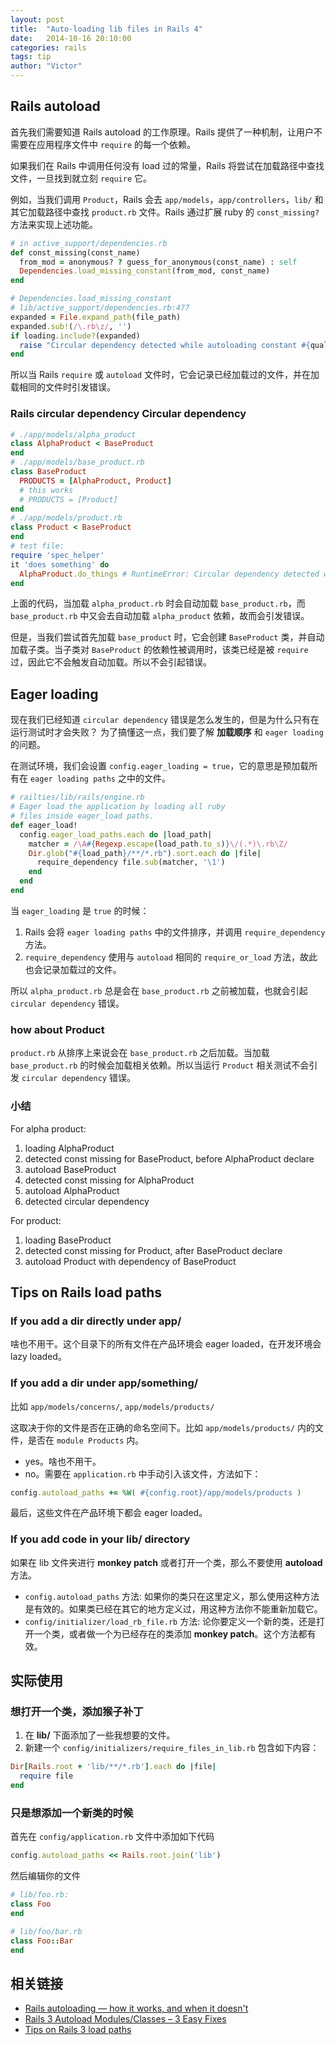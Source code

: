 ```yaml
---
layout: post
title:  "Auto-loading lib files in Rails 4"
date:   2014-10-16 20:10:00
categories: rails
tags: tip
author: "Victor"
---
```


## Rails autoload

首先我们需要知道 Rails autoload 的工作原理。Rails 提供了一种机制，让用户不需要在应用程序文件中 `require` 的每一个依赖。

如果我们在 Rails 中调用任何没有 load 过的常量，Rails 将尝试在加载路径中查找文件，一旦找到就立刻 `require` 它。

例如，当我们调用 `Product`，Rails 会去 `app/models`，`app/controllers`，`lib/` 和其它加载路径中查找 `product.rb` 文件。Rails 通过扩展 ruby 的 `const_missing?` 方法来实现上述功能。

```ruby
# in active_support/dependencies.rb
def const_missing(const_name)
  from_mod = anonymous? ? guess_for_anonymous(const_name) : self
  Dependencies.load_missing_constant(from_mod, const_name)
end

# Dependencies.load_missing_constant
# lib/active_support/dependencies.rb:477
expanded = File.expand_path(file_path)
expanded.sub!(/\.rb\z/, '')
if loading.include?(expanded)
  raise "Circular dependency detected while autoloading constant #{qualified_name}"
end
```

所以当 Rails `require` 或 `autoload` 文件时，它会记录已经加载过的文件，并在加载相同的文件时引发错误。

### Rails circular dependency Circular dependency

```ruby
# ./app/models/alpha_product
class AlphaProduct < BaseProduct
end
# ./app/models/base_product.rb
class BaseProduct
  PRODUCTS = [AlphaProduct, Product]
  # this works
  # PRODUCTS = [Product]
end
# ./app/models/product.rb
class Product < BaseProduct
end
# test file:
require 'spec_helper'
it 'does something' do
  AlphaProduct.do_things # RuntimeError: Circular dependency detected while autoloading constant AlphaProduct
end
```

上面的代码，当加载 `alpha_product.rb` 时会自动加载 `base_product.rb`，而 `base_product.rb` 中又会去自动加载 `alpha_product` 依赖，故而会引发错误。

但是，当我们尝试首先加载 `base_product` 时，它会创建 `BaseProduct` 类，并自动加载子类。当子类对 `BaseProduct` 的依赖性被调用时，该类已经是被 `require` 过，因此它不会触发自动加载。所以不会引起错误。

## Eager loading

现在我们已经知道 `circular dependency` 错误是怎么发生的，但是为什么只有在运行测试时才会失败？
为了搞懂这一点，我们要了解 **加载顺序** 和 `eager loading` 的问题。

在测试环境，我们会设置 `config.eager_loading = true`，它的意思是预加载所有在 `eager loading paths` 之中的文件。

```ruby
# railties/lib/rails/engine.rb
# Eager load the application by loading all ruby
# files inside eager_load paths.
def eager_load!
  config.eager_load_paths.each do |load_path|
    matcher = /\A#{Regexp.escape(load_path.to_s)}\/(.*)\.rb\Z/
    Dir.glob("#{load_path}/**/*.rb").sort.each do |file|
      require_dependency file.sub(matcher, '\1')
    end
  end
end
```

当 `eager_loading` 是 `true` 的时候：

1. Rails 会将 `eager loading paths` 中的文件排序，并调用 `require_dependency` 方法。
2. `require_dependency` 使用与 `autoload` 相同的 `require_or_load` 方法，故此也会记录加载过的文件。

所以 `alpha_product.rb` 总是会在 `base_product.rb` 之前被加载，也就会引起 `circular dependency` 错误。

### how about Product

`product.rb` 从排序上来说会在 `base_product.rb` 之后加载。当加载 `base_product.rb` 的时候会加载相关依赖。所以当运行 `Product` 相关测试不会引发 `circular dependency` 错误。

### 小结

For alpha product:

1. loading AlphaProduct
2. detected const missing for BaseProduct, before AlphaProduct declare
3. autoload BaseProduct
4. detected const missing for AlphaProduct
5. autoload AlphaProduct
6. detected circular dependency

For product:

1. loading BaseProduct
2. detected const missing for Product, after BaseProduct declare
3. autoload Product with dependency of BaseProduct

## Tips on Rails load paths

### If you add a dir directly under app/

啥也不用干。这个目录下的所有文件在产品环境会 eager loaded，在开发环境会 lazy loaded。

### If you add a dir under app/something/

比如 ```app/models/concerns/```, ```app/models/products/```

这取决于你的文件是否在正确的命名空间下。比如 ```app/models/products/``` 内的文件，是否在 ```module Products``` 内。

* yes。啥也不用干。
* no。需要在 ```application.rb``` 中手动引入该文件，方法如下：

```ruby
config.autoload_paths += %W( #{config.root}/app/models/products )
```

最后，这些文件在产品环境下都会 eager loaded。

### If you add code in your lib/ directory

如果在 lib 文件夹进行 **monkey patch** 或者打开一个类，那么不要使用 **autoload** 方法。

* ```config.autoload_paths``` 方法: 如果你的类只在这里定义，那么使用这种方法是有效的。如果类已经在其它的地方定义过，用这种方法你不能重新加载它。
* ```config/initializer/load_rb_file.rb``` 方法: 论你要定义一个新的类，还是打开一个类，或者做一个为已经存在的类添加 **monkey patch**。这个方法都有效。

## 实际使用

### 想打开一个类，添加猴子补丁

1. 在 **lib/** 下面添加了一些我想要的文件。
2. 新建一个 ```config/initializers/require_files_in_lib.rb``` 包含如下内容：

```ruby
Dir[Rails.root + 'lib/**/*.rb'].each do |file|
  require file
end
```

### 只是想添加一个新类的时候

首先在 ```config/application.rb``` 文件中添加如下代码

```ruby
config.autoload_paths << Rails.root.join('lib')
```

然后编辑你的文件

```ruby
# lib/foo.rb:
class Foo
end

# lib/foo/bar.rb
class Foo::Bar
end
```

## 相关链接

* [Rails autoloading — how it works, and when it doesn't](http://urbanautomaton.com/blog/2013/08/27/rails-autoloading-hell/#fn1)
* [Rails 3 Autoload Modules/Classes – 3 Easy Fixes](http://www.williambharding.com/blog/technology/rails-3-autoload-modules-and-classes-in-production/)
* [Tips on Rails 3 load paths](http://hakunin.com/rails3-load-paths)
